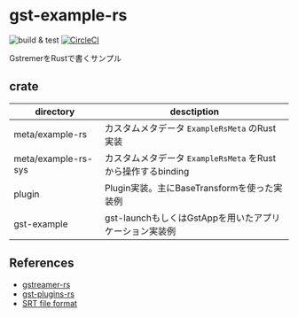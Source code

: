 # gst-example-rs

![build & test](https://github.com/uzuna/gst-example-rs/actions/workflows/test.yml/badge.svg)
[![CircleCI](https://dl.circleci.com/status-badge/img/gh/uzuna/gst-example-rs/tree/master.svg?style=svg)](https://dl.circleci.com/status-badge/redirect/gh/uzuna/gst-example-rs/tree/master)

GstremerをRustで書くサンプル

## crate

|directory|desctiption|
|---|---|
|meta/example-rs|カスタムメタデータ `ExampleRsMeta` のRust実装|
|meta/example-rs-sys|カスタムメタデータ `ExampleRsMeta` をRustから操作するbinding|
|plugin|Plugin実装。主にBaseTransformを使った実装例|
|gst-example|gst-launchもしくはGstAppを用いたアプリケーション実装例|

## References

- [gstreamer-rs](https://gitlab.freedesktop.org/gstreamer/gstreamer-rs)
- [gst-plugins-rs](https://gitlab.freedesktop.org/gstreamer/gst-plugins-rs)
- [SRT file format](https://docs.fileformat.com/video/srt/)
